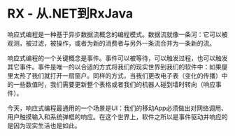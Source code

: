 # RX - 从.NET到RxJava

响应式编程是一种基于异步数据流概念的编程模式。数据流就像一条河：它可以被观测，被过滤，被操作，或者为新的消费者与另外一条流合并为一条新的流。

响应式编程的一个关键概念是事件。事件可以被等待，可以触发过程，也可以触发其它事件。事件是唯一的以合适的方式将我们的现实世界到我们的软件中：如果屋里太热了我们就打开一扇窗户。同样的方式，当我们更改电子表（变化的传播）中的一些数值时，我们需要更新整个表格或者我们的机器人碰到墙时转向（响应事件）。

今天，响应式编程最通用的一个场景是UI：我们的移动App必须做出对网络调用、用户触摸输入和系统弹框的响应。在这个世界上，软件之所以是事件驱动并响应的是因为现实生活也是如此。